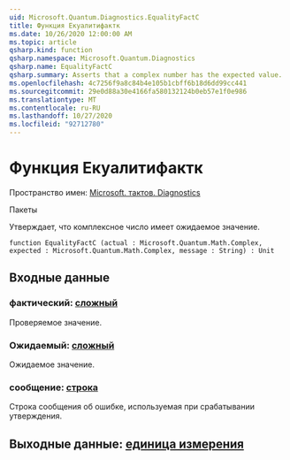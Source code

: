 ```yaml
---
uid: Microsoft.Quantum.Diagnostics.EqualityFactC
title: Функция Екуалитифактк
ms.date: 10/26/2020 12:00:00 AM
ms.topic: article
qsharp.kind: function
qsharp.namespace: Microsoft.Quantum.Diagnostics
qsharp.name: EqualityFactC
qsharp.summary: Asserts that a complex number has the expected value.
ms.openlocfilehash: 4c7256f9a8c84b4e105b1cbff6b18d6dd99cc441
ms.sourcegitcommit: 29e0d88a30e4166fa580132124b0eb57e1f0e986
ms.translationtype: MT
ms.contentlocale: ru-RU
ms.lasthandoff: 10/27/2020
ms.locfileid: "92712780"
---
```

# <a name="equalityfactc-function"></a>Функция Екуалитифактк

Пространство имен: [Microsoft. тактов. Diagnostics](xref:Microsoft.Quantum.Diagnostics)

Пакеты [](https://nuget.org/packages/)


Утверждает, что комплексное число имеет ожидаемое значение.

```qsharp
function EqualityFactC (actual : Microsoft.Quantum.Math.Complex, expected : Microsoft.Quantum.Math.Complex, message : String) : Unit
```


## <a name="input"></a>Входные данные

### <a name="actual--complex"></a>фактический: [сложный](xref:Microsoft.Quantum.Math.Complex)

Проверяемое значение.


### <a name="expected--complex"></a>Ожидаемый: [сложный](xref:Microsoft.Quantum.Math.Complex)

Ожидаемое значение.


### <a name="message--string"></a>сообщение: [строка](xref:microsoft.quantum.lang-ref.string)

Строка сообщения об ошибке, используемая при срабатывании утверждения.



## <a name="output--unit"></a>Выходные данные: [единица измерения](xref:microsoft.quantum.lang-ref.unit)

